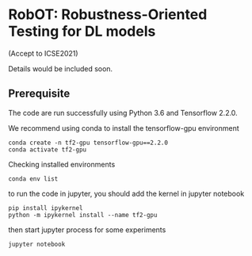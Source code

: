 # RobOT: Robustness-Oriented Testing for DL models
(Accept to ICSE2021)

Details would be included soon.

## Prerequisite
The code are run successfully using Python 3.6 and Tensorflow 2.2.0.

We recommend using conda to install the tensorflow-gpu environment
```shell
conda create -n tf2-gpu tensorflow-gpu==2.2.0
conda activate tf2-gpu
```

Checking installed environments
```shell
conda env list
```

to run the code in jupyter, you should add the kernel in jupyter notebook 
```
pip install ipykernel
python -m ipykernel install --name tf2-gpu
```

then start jupyter process for some experiments
```
jupyter notebook
```






